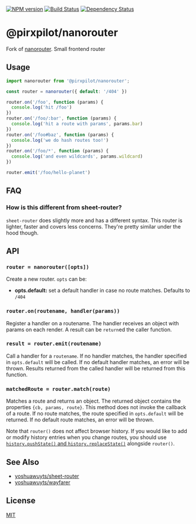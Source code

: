 [![NPM version][npm-image]][npm-url]
[![Build Status][build-image]][build-url]
[![Dependency Status][deps-image]][deps-url]
# @pirxpilot/nanorouter

Fork of [nanorouter].
Small frontend router

## Usage
```js
import nanorouter from '@pirxpilot/nanorouter';

const router = nanorouter({ default: '/404' })

router.on('/foo', function (params) {
  console.log('hit /foo')
})
router.on('/foo/:bar', function (params) {
  console.log('hit a route with params', params.bar)
})
router.on('/foo#baz', function (params) {
  console.log('we do hash routes too!')
})
router.on('/foo/*', function (params) {
  console.log('and even wildcards', params.wildcard)
})

router.emit('/foo/hello-planet')
```

## FAQ
### How is this different from sheet-router?
`sheet-router` does slightly more and has a different syntax. This router is
lighter, faster and covers less concerns. They're pretty similar under the hood
though.

## API
### `router = nanorouter([opts])`
Create a new router. `opts` can be:
- __opts.default:__ set a default handler in case no route matches. Defaults to
  `/404`

### `router.on(routename, handler(params))`
Register a handler on a routename. The handler receives an object with params
on each render. A result can be `return`ed the caller function.

### `result = router.emit(routename)`
Call a handler for a `routename`. If no handler matches, the handler specified
in `opts.default` will be called. If no default handler matches, an error will
be thrown. Results returned from the called handler will be returned from this
function.

### `matchedRoute = router.match(route)`
Matches a route and returns an object. The returned object contains the properties `{cb, params, route}`. This method does not invoke the callback of a route. If no route matches, the route specified in `opts.default` will be returned. If no default route matches, an error will be thrown.

Note that `router()` does not affect browser history. If you would like to
add or modify history entries when you change routes, you should use
[`history.pushState()` and `history.replaceState()`](https://developer.mozilla.org/en-US/docs/Web/API/History_API#Adding_and_modifying_history_entries)
alongside `router()`.

## See Also
- [yoshuawuyts/sheet-router](https://github.com/yoshuawuyts/sheet-router)
- [yoshuawuyts/wayfarer](https://github.com/yoshuawuyts/wayfarer)

## License
[MIT](https://tldrlegal.com/license/mit-license)

[nanorouter]: https://npmjs.org/package/nanorouter

[npm-image]: https://img.shields.io/npm/v/@pirxpilot/nanorouter
[npm-url]: https://npmjs.org/package/@pirxpilot/nanorouter

[build-url]: https://github.com/pirxpilot/nanorouter/actions/workflows/check.yaml
[build-image]: https://img.shields.io/github/actions/workflow/status/pirxpilot/nanorouter/check.yaml?branch=main

[deps-image]: https://img.shields.io/librariesio/release/npm/@pirxpilot/nanorouter
[deps-url]: https://libraries.io/npm/@pirxpilot%2Fnanorouter
